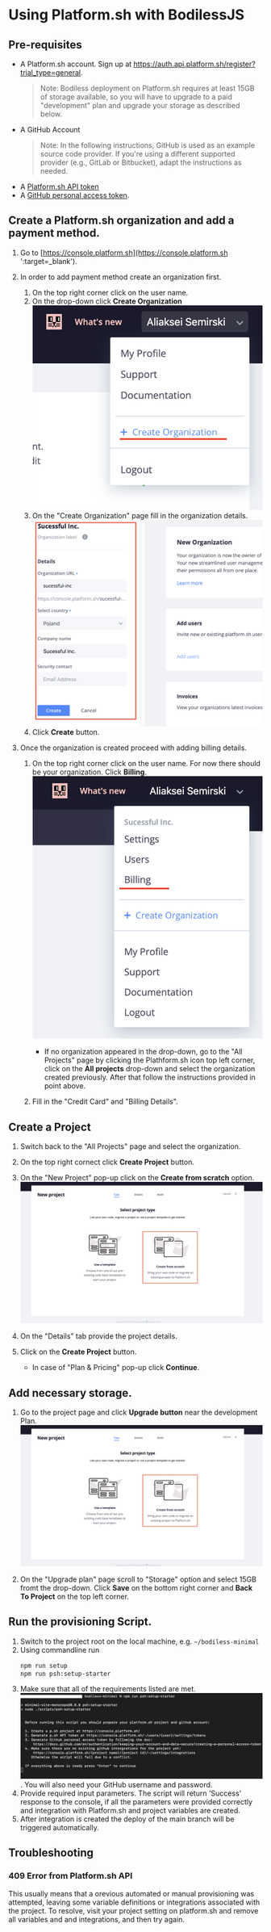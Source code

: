 # Using Platform.sh with BodilessJS

## Pre-requisites

- A Platform.sh account.  Sign up at https://auth.api.platform.sh/register?trial_type=general.
  > Note: Bodiless deployment on Platform.sh requires at least 15GB of storage available, so
  > you will have to upgrade to a paid "development" plan and upgrade your storage as described
  > below.
- A GitHub Account
  > Note: In the following instructions, GitHub is used as an example source
  > code provider. If you're using a different supported provider (e.g., GitLab
  > or Bitbucket), adapt the instructions as needed.
- A [Platform.sh API token](https://docs.platform.sh/development/cli/api-tokens.html)
- A [GitHub personal access token](https://docs.github.com/en/authentication/keeping-your-account-and-data-secure/creating-a-personal-access-token).

## Create a Platform.sh organization and add a payment method.

01. Go to [https://console.platform.sh](https://console.platform.sh ':target=_blank').

01. In order to add payment method create an organization first.
    01. On the top right corner click on the user name.
    01. On the drop-down click **Create Organization**  
        ![Create Organization](./assets/platformsh/CreateOrganization.png)
    01. On the "Create Organization" page fill in the organization details.
        ![Organization Details](./assets/platformsh/OrganizationDetails.png)
    01. Click **Create** button.

01. Once the organization is created proceed with adding billing details.
    01. On the top right corner click on the user name. For now there should be your organization. Click **Billing**.  
        ![Billing](./assets/platformsh/Billing.png)

        - If no organization appeared in the drop-down, go to the "All Projects" page by clicking the Plathform.sh icon top left corner, click on the **All projects** drop-down and select the organization created previously. After that follow the instructions provided in point above.

    01. Fill in the "Credit Card" and "Billing Details".

## Create a Project

01. Switch back to the "All Projects" page and select the organization.

01. On the top right cornect click **Create Project** button.

01. On the "New Project" pop-up click on the **Create from scratch** option.
!["New Project" pop-up](./assets/platformsh/CreateNewProject.png)

01. On the "Details" tab provide the project details.

01. Click on the **Create Project** button.
    - In case of "Plan & Pricing" pop-up click **Continue**.

## Add necessary storage.

01. Go to the project page and click **Upgrade button** near the development Plan.
![Upgrade Plan](./assets/platformsh/CreateNewProject.png)

01. On the "Upgrade plan" page scroll to "Storage" option and select 15GB fromt the drop-down. Click **Save** on the bottom right corner and **Back To Project** on the top left corner.

## Run the provisioning Script.

01. Switch to the project root on the local machine, e.g. `~/bodiless-minimal`
01. Using commandline run
    ```
    npm run setup
    npm run psh:setup-starter
    ```
01. Make sure that all of the requirements listed are met.  
![Prerequisites](./assets/platformsh/SetupPshCliStep1.png).  You will also need your
GitHub username and password.
01. Provide required input parameters. The script will return 'Success' response to the console, if all the parameters were provided correctly and integration with Platform.sh and project variables are created.
01. After integration is created the deploy of the main branch will be triggered automatically.

## Troubleshooting

### 409 Error from Platform.sh API
This usually means that a orevious automated or manual provisioning was
attempted, leaving some variable definitions or integrations associated with the
project. To resolve, visit your project setting on platform.sh and remove all
variables and and integrations, and then try again.

